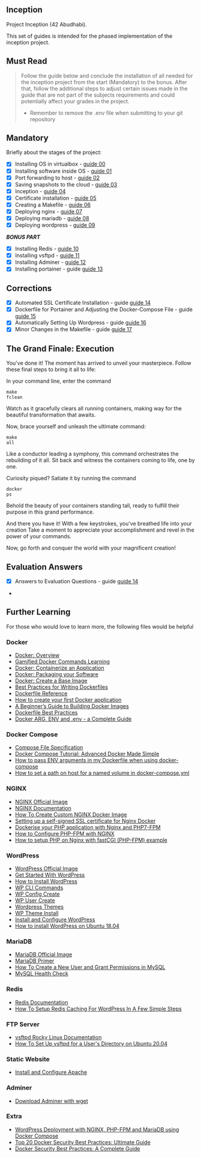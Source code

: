 ## Inception

Project Inception (42 Abudhabi).

This set of guides is intended for the phased implementation of the inception project.

## Must Read
> Follow the guide below and conclude the installation of all needed for the inception project
> from the start (Mandatory) to the bonus.
> After that, follow the additional steps to adjust certain issues made in the guide that 
> are not part of the subjects requirements and could potentially affect your grades in the project.
> * Remember to remove the .env file when submitting to your git repository

## Mandatory

Briefly about the stages of the project:

- [X] Installing OS in virtualbox - [guide 00](https://github-com.translate.goog/codesshaman/inception/blob/main/00_INSTALL_SYSTEM.md?_x_tr_sl=auto&_x_tr_tl=en&_x_tr_hl=en&_x_tr_pto=wapp "Installing OS in virtualbox")
- [X] Installing software inside OS - [guide 01](https://github-com.translate.goog/codesshaman/inception/blob/main/01_INSTALL_SOFT.md?_x_tr_sl=auto&_x_tr_tl=en&_x_tr_hl=en&_x_tr_pto=wapp "Installing software inside OS")
- [X] Port forwarding to host - [guide 02](https://github-com.translate.goog/codesshaman/inception/blob/main/02_PORTS_FORWARDING.md?_x_tr_sl=auto&_x_tr_tl=en&_x_tr_hl=en&_x_tr_pto=wapp "Port forwarding to host")
- [X] Saving snapshots to the cloud - [guide 03](https://github-com.translate.goog/codesshaman/inception/blob/main/03_CLOUD_STORAGE.md?_x_tr_sl=auto&_x_tr_tl=en&_x_tr_hl=en&_x_tr_pto=wapp "Saving snapshots to the cloud")
- [X] Inception - [guide 04](https://github-com.translate.goog/codesshaman/inception/blob/main/04_FIRST_SETTINGS.md?_x_tr_sl=auto&_x_tr_tl=en&_x_tr_hl=en&_x_tr_pto=wapp "Inception")
- [X] Certificate installation - [guide 05](https://github-com.translate.goog/codesshaman/inception/blob/main/05_INSTALL_CERTIFICATE.md?_x_tr_sl=auto&_x_tr_tl=en&_x_tr_hl=en&_x_tr_pto=wapp "Certificate installation")
- [X] Creating a Makefile - [guide 06](https://github-com.translate.goog/codesshaman/inception/blob/main/06_MAKEFILE_CREATION.md?_x_tr_sl=auto&_x_tr_tl=en&_x_tr_hl=en&_x_tr_pto=wapp "Creating a Makefile")
- [X] Deploying nginx - [guide 07](https://github-com.translate.goog/codesshaman/inception/blob/main/07_DOCKER_NGINX.md?_x_tr_sl=auto&_x_tr_tl=en&_x_tr_hl=en&_x_tr_pto=wapp "Deploying nginx")
- [X] Deploying mariadb - [guide 08](https://github-com.translate.goog/codesshaman/inception/blob/main/08_DOCKER_MARIADB.md?_x_tr_sl=auto&_x_tr_tl=en&_x_tr_hl=en&_x_tr_pto=wapp "Deploying mariadb")
- [X] Deploying wordpress - [guide 09](https://github-com.translate.goog/codesshaman/inception/blob/main/09_DOCKER_WORDPRESS.md?_x_tr_sl=auto&_x_tr_tl=en&_x_tr_hl=en&_x_tr_pto=wapp "Deploying wordpress")

***BONUS PART***

- [X] Installing Redis - [guide 10](https://github-com.translate.goog/codesshaman/inception/blob/main/10_WORDPRESS_REDIS.md?_x_tr_sl=auto&_x_tr_tl=en&_x_tr_hl=en&_x_tr_pto=wapp "Installing Redis")
- [X] Installing vsftpd - [guide 11](https://github-com.translate.goog/codesshaman/inception/blob/main/11_VSFTPD_SERVER.md?_x_tr_sl=auto&_x_tr_tl=en&_x_tr_hl=en&_x_tr_pto=wapp "Installing vsftpd")
- [X] Installing Adminer - [guide 12](https://github-com.translate.goog/codesshaman/inception/blob/main/12_INSTALL_ADMINER.md?_x_tr_sl=auto&_x_tr_tl=en&_x_tr_hl=en&_x_tr_pto=wapp "Installing Adminler")
- [X] Installing portainer - guide [guide 13](https://github-com.translate.goog/codesshaman/inception/blob/main/13_PORTAINER_INSTALL.md?_x_tr_sl=auto&_x_tr_tl=en&_x_tr_hl=en&_x_tr_pto=wapp "Installing portainer")

## Corrections

- [X] Automated SSL Certificate Installation - guide [guide 14](https://github.com/ChineduGboof/Inception/blob/main/Readme/Fixing_Certificates.md "Automated SSL Certificate Installation")
- [X] Dockerfile for Portainer and Adjusting the Docker-Compose File  - guide [guide 15](https://github.com/ChineduGboof/Inception/blob/main/Readme/Fixing_Portainer.md "Creating A Dockerfile for Portainer and Adjusting the Docker-Compose File")
- [X] Automatically Setting Up Wordpress  - guide [guide 16](https://github.com/ChineduGboof/Inception/blob/main/Readme/Wordpress_Setup_Script.md "Automatically Setting Up Wordpress")
- [X] Minor Changes in the Makefile  - guide [guide 17](https://github.com/ChineduGboof/Inception/blob/main/Readme/Fixing_Makefile.md "Minor Changes in the Makefile")

## The Grand Finale: Execution

You've done it! The moment has arrived to unveil your masterpiece. Follow these final steps to bring it all to life:

In your command line, enter the command <pre><code>make fclean</code></pre> Watch as it gracefully clears all running containers, making way for the beautiful transformation that awaits.

Now, brace yourself and unleash the ultimate command: <pre><code>make all</code></pre> Like a conductor leading a symphony, this command orchestrates the rebuilding of it all. Sit back and witness the containers coming to life, one by one.

Curiosity piqued? Satiate it by running the command <pre><code>docker ps</code></pre> Behold the beauty of your containers standing tall, ready to fulfill their purpose in this grand performance.

And there you have it! With a few keystrokes, you've breathed life into your creation Take a moment to appreciate your accomplishment and revel in the power of your commands.

Now, go forth and conquer the world with your magnificent creation!

## Evaluation Answers

- [X] Answers to Evaluation Questions - guide [guide 14](https://github.com/ChineduGboof/Inception/blob/main/Readme/Evaluation_Answers.md "Answers to Evaluation Questions")
- 
## Further Learning
For those who would love to learn more, the following files would be helpful

### Docker
- [Docker: Overview](https://docs.docker.com/get-started/overview/)
- [Gamified Docker Commands Learning](https://kodekloud.com/topic/labs-basic-docker-commands-beta/)
- [Docker: Containerize an Application](https://docs.docker.com/get-started/02_our_app/)
- [Docker: Packaging your Software](https://docs.docker.com/build/building/packaging/#dockerfile)
- [Docker: Create a Base Image](https://docs.docker.com/build/building/base-images/)
- [Best Practices for Writing Dockerfiles](https://docs.docker.com/develop/develop-images/dockerfile_best-practices/)
- [Dockerfile Reference](https://docs.docker.com/engine/reference/builder/)
- [How to create your first Docker application](https://www.freecodecamp.org/news/a-beginners-guide-to-docker-how-to-create-your-first-docker-application-cc03de9b639f)
- [A Beginner’s Guide to Building Docker Images](https://stackify.com/docker-build-a-beginners-guide-to-building-docker-images/)
- [Dockerfile Best Practices](https://www.harness.io/blog/best-practices-for-docker)
- [Docker ARG, ENV and .env - a Complete Guide](https://vsupalov.com/docker-arg-env-variable-guide/#arg-and-env-availability)

### Docker Compose
- [Compose File Specification](https://docs.docker.com/compose/compose-file/)
- [Docker Compose Tutorial: Advanced Docker Made Simple](https://www.educative.io/blog/docker-compose-tutorial)
- [How to pass ENV arguments in my Dockerfile when using docker-compose](https://stackoverflow.com/questions/66443125/how-to-pass-env-arguments-in-my-dockerfile-when-using-docker-compose)
- [How to set a path on host for a named volume in docker-compose.yml](https://stackoverflow.com/questions/36387032/how-to-set-a-path-on-host-for-a-named-volume-in-docker-compose-yml)

### NGINX
- [NGINX Official Image](https://hub.docker.com/_/nginx)
- [NGINX Documentation](http://nginx.org/en/docs/)
- [How To Create Custom NGINX Docker Image](https://towardsaws.com/how-to-create-custom-nginx-docker-image-94c6bd4be29)
- [Setting up a self-signed SSL certificate for Nginx Docker](https://www.devopsforit.com/posts/setting-up-a-self-signed-ssl-certificate-for-nginx-docker)
- [Dockerise your PHP application with Nginx and PHP7-FPM](http://geekyplatypus.com/dockerise-your-php-application-with-nginx-and-php7-fpm/)
- [How to Configure PHP-FPM with NGINX](https://www.digitalocean.com/community/tutorials/php-fpm-nginx)
- [How to setup PHP on Nginx with fastCGI (PHP-FPM) example](https://www.theserverside.com/blog/Coffee-Talk-Java-News-Stories-and-Opinions/Nginx-PHP-FPM-config-example)

### WordPress
- [WordPress Official Image](https://hub.docker.com/_/wordpress)
- [Get Started With WordPress](https://wordpress.org/documentation/article/get-started-with-wordpress/)
- [How to Install WordPress](https://wordpress.org/documentation/article/how-to-install-wordpress/)
- [WP CLI Commands](https://developer.wordpress.org/cli/commands/)
- [WP Config Create](https://developer.wordpress.org/cli/commands/config/create/)
- [WP User Create](https://developer.wordpress.org/cli/commands/user/create/)
- [Wordpress Themes](https://wordpress.org/themes/)
- [WP Theme Install](https://developer.wordpress.org/cli/commands/theme/install/)
- [Install and Configure WordPress](https://ubuntu.com/tutorials/install-and-configure-wordpress#1-overview)
- [How to install WordPress on Ubuntu 18.04](https://www.digitalocean.com/community/tutorials/install-wordpress-on-ubuntu)

### MariaDB
- [MariaDB Official Image](https://hub.docker.com/_/mariadb)
- [MariaDB Primer](https://mariadb.com/kb/en/a-mariadb-primer/)
- [How To Create a New User and Grant Permissions in MySQL](https://linuxhostsupport.com/blog/how-to-create-a-new-user-and-grant-permissions-in-mysql/)
- [MySQL Health Check](https://stackoverflow.com/questions/42567475/docker-compose-check-if-mysql-connection-is-ready)

### Redis
- [Redis Documentation](https://redis.io/docs/)
- [How To Setup Redis Caching For WordPress In A Few Simple Steps](https://www.youtube.com/watch?v=JrrSYypaXk4)

### FTP Server
- [vsftpd Rocky Linux Documentation](https://docs.rockylinux.org/guides/file_sharing/secure_ftp_server_vsftpd/)
- [How To Set Up vsftpd for a User's Directory on Ubuntu 20.04](https://www.digitalocean.com/community/tutorials/how-to-set-up-vsftpd-for-a-user-s-directory-on-ubuntu-20-04)

### Static Website
- [Install and Configure Apache](https://ubuntu.com/tutorials/install-and-configure-apache#1-overview)

### Adminer
- [Download Adminer with wget](https://unix.stackexchange.com/questions/420668/how-to-download-adminer-with-wget)


### Extra
- [WordPress Deployment with NGINX, PHP-FPM and MariaDB using Docker Compose](https://medium.com/swlh/wordpress-deployment-with-nginx-php-fpm-and-mariadb-using-docker-compose-55f59e5c1a)
- [Top 20 Docker Security Best Practices: Ultimate Guide](https://blog.aquasec.com/docker-security-best-practices)
- [Docker Security Best Practices: A Complete Guide](https://anchore.com/blog/docker-security-best-practices-a-complete-guide/)
